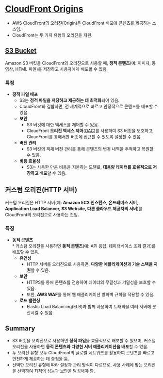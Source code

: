 # [CloudFront Origins](https://docs.aws.amazon.com/AmazonCloudFront/latest/DeveloperGuide/DownloadDistS3AndCustomOrigins.html)

* AWS CloudFront의 오리진(Origin)은 CloudFront 배포에 콘텐츠를 제공하는 소스임.  
* CloudFront는 두 가지 유형의 오리진을 지원.

## [S3 Bucket](https://github.com/LeeWooJung/AWS-SAA-C03/tree/main/6.%20Storage/6-3.%20S3)

Amazon S3 버킷을 CloudFront의 오리진으로 사용할 때, **정적 콘텐츠**(예: 이미지, 동영상, HTML 파일)를 저장하고 사용자에게 배포할 수 있음.

### 특징

* **정적 파일 배포**  
    * S3는 **정적 파일을 저장하고 제공하는 데 최적화**되어 있음.  
    * CloudFront와 결합하면, 전 세계적으로 빠르고 안정적으로 콘텐츠를 배포할 수 있음.
    * **보안**  
        * S3 버킷에 대한 액세스를 제어할 수 있음.  
        * CloudFront **오리진 액세스 제어**([OAC](https://aws.amazon.com/ko/blogs/korea/amazon-cloudfront-introduces-origin-access-control-oac/))를 사용하여 S3 버킷을 보호하고, CloudFront를 통해서만 버킷에 접근할 수 있도록 설정할 수 있음.
    * **버전 관리**  
        * S3 버킷의 객체 버전 관리를 통해 콘텐츠의 변경 내역을 추적하고 복원할 수 있음.
    * **비용 효율성**  
        * S3는 사용한 만큼 비용을 지불하는 모델로, **대용량 데이터를 효율적으로 저장하고 배포**할 수 있음.

## 커스텀 오리진(HTTP 서버)

커스텀 오리진은 HTTP 서버(예: **Amazon EC2 인스턴스, 온프레미스 서버, Application Load Balancer, S3 Website, 다른 클라우드 제공자의 서버**)를 CloudFront의 오리진으로 사용하는 것임.

### 특징

* **동적 콘텐츠**  
        * 커스텀 오리진을 사용하면 **동적 콘텐츠**(예: API 응답, 데이터베이스 조회 결과)를 배포할 수 있음.
    * **유연성**  
        * HTTP 서버를 오리진으로 사용하면, **다양한 애플리케이션과 기술 스택을 지원**할 수 있음.
    * **보안**  
        * HTTPS를 통해 콘텐츠를 전송하여 데이터의 무결성과 기밀성을 보호할 수 있음.  
        * 또한, **AWS WAF**를 통해 웹 애플리케이션 방화벽 규칙을 적용할 수 있음.
    * **로드 밸런싱**  
        * Elastic Load Balancing(ELB)과 함께 사용하여 트래픽을 여러 서버에 분산시킬 수 있음.

## Summary

* S3 버킷을 오리진으로 사용하면 **정적 파일**을 효율적으로 배포할 수 있으며, 커스텀 오리진을 사용하면 **동적 콘텐츠와 다양한 서버 애플리케이션을 배포**할 수 있음.  
* 두 오리진 유형 모두 CloudFront의 글로벌 네트워크를 활용하여 콘텐츠를 빠르고 안전하게 제공하는 데 중점을 둠.  
* 선택한 오리진 유형에 따라 설정과 관리 방식이 다르므로, 사용 사례에 맞는 오리진을 선택하여 최적의 성능과 보안을 달성해야 함.

